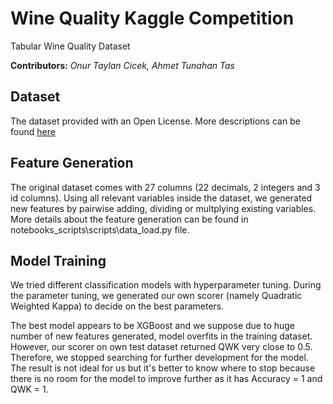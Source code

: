 # Wine Quality Kaggle Competition 
Tabular Wine Quality Dataset

**Contributors:** *Onur Taylan Cicek, Ahmet Tunahan Tas*

## Dataset
The dataset provided with an Open License. More descriptions can be found [here](https://www.kaggle.com/competitions/playground-series-s3e5/data)

## Feature Generation
The original dataset comes with 27 columns (22 decimals, 2 integers and 3 id columns). Using all relevant variables inside the dataset, we generated new features by pairwise adding, dividing or multplying existing variables. More details about the feature generation can be found in notebooks_scripts\scripts\data_load.py file. 

## Model Training
We tried different classification models with hyperparameter tuning. During the parameter tuning, we generated our own scorer (namely Quadratic Weighted Kappa) to decide on the best parameters. 

The best model appears to be XGBoost and we suppose due to huge number of new features generated, model overfits in the training dataset. However, our scorer on own test dataset returned QWK very close to 0.5. Therefore, we stopped searching for further development for the model. The result is not ideal for us but it's better to know where to stop because there is no room for the model to improve further as it has Accuracy = 1 and QWK = 1.